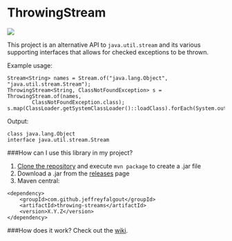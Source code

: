 ThrowingStream
==============
![](https://img.shields.io/maven-central/v/com.github.jeffreyfalgout/throwing-streams.svg?label=maven%20central)

This project is an alternative API to `java.util.stream` and its various supporting interfaces that allows for checked exceptions to be thrown.

Example usage:

````
Stream<String> names = Stream.of("java.lang.Object", "java.util.stream.Stream");
ThrowingStream<String, ClassNotFoundException> s = ThrowingStream.of(names, 
        ClassNotFoundException.class);
s.map(ClassLoader.getSystemClassLoader()::loadClass).forEach(System.out::println);
````

Output:

````
class java.lang.Object
interface java.util.stream.Stream
````

###How can I use this library in my project?
 1. [Clone the repository](http://git-scm.com/book/en/Git-Basics-Getting-a-Git-Repository#Cloning-an-Existing-Repository) and execute `mvn package` to create a .jar file
 2. Download a .jar from the [releases](https://github.com/JeffreyFalgout/ThrowingStream/releases) page
 3. Maven central:
````
<dependency>
    <groupId>com.github.jeffreyfalgout</groupId>
    <artifactId>throwing-streams</artifactId>
    <version>X.Y.Z</version>
</dependency>
````

###How does it work?
Check out the [wiki](https://github.com/JeffreyFalgout/ThrowingStream/wiki/How-it-works).
